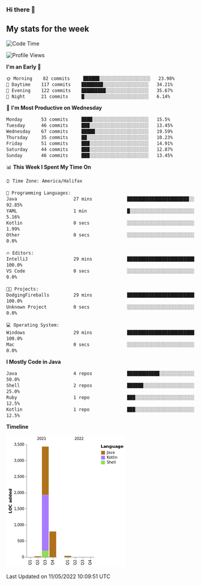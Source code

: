 ### Hi there 👋

## My stats for the week
<!--START_SECTION:waka-->
![Code Time](http://img.shields.io/badge/Code%20Time-184%20hrs%2043%20mins-blue)

![Profile Views](http://img.shields.io/badge/Profile%20Views-2-blue)

**I'm an Early 🐤** 

```text
🌞 Morning    82 commits     ██████░░░░░░░░░░░░░░░░░░░   23.98% 
🌆 Daytime    117 commits    ████████░░░░░░░░░░░░░░░░░   34.21% 
🌃 Evening    122 commits    █████████░░░░░░░░░░░░░░░░   35.67% 
🌙 Night      21 commits     █░░░░░░░░░░░░░░░░░░░░░░░░   6.14%

```
📅 **I'm Most Productive on Wednesday** 

```text
Monday       53 commits     ████░░░░░░░░░░░░░░░░░░░░░   15.5% 
Tuesday      46 commits     ███░░░░░░░░░░░░░░░░░░░░░░   13.45% 
Wednesday    67 commits     █████░░░░░░░░░░░░░░░░░░░░   19.59% 
Thursday     35 commits     ██░░░░░░░░░░░░░░░░░░░░░░░   10.23% 
Friday       51 commits     ███░░░░░░░░░░░░░░░░░░░░░░   14.91% 
Saturday     44 commits     ███░░░░░░░░░░░░░░░░░░░░░░   12.87% 
Sunday       46 commits     ███░░░░░░░░░░░░░░░░░░░░░░   13.45%

```


📊 **This Week I Spent My Time On** 

```text
⌚︎ Time Zone: America/Halifax

💬 Programming Languages: 
Java                     27 mins             ███████████████████████░░   92.85% 
YAML                     1 min               █░░░░░░░░░░░░░░░░░░░░░░░░   5.16% 
Kotlin                   0 secs              ░░░░░░░░░░░░░░░░░░░░░░░░░   1.99% 
Other                    0 secs              ░░░░░░░░░░░░░░░░░░░░░░░░░   0.0%

🔥 Editors: 
IntelliJ                 29 mins             █████████████████████████   100.0% 
VS Code                  0 secs              ░░░░░░░░░░░░░░░░░░░░░░░░░   0.0%

🐱‍💻 Projects: 
DodgingFireballs         29 mins             █████████████████████████   100.0% 
Unknown Project          0 secs              ░░░░░░░░░░░░░░░░░░░░░░░░░   0.0%

💻 Operating System: 
Windows                  29 mins             █████████████████████████   100.0% 
Mac                      0 secs              ░░░░░░░░░░░░░░░░░░░░░░░░░   0.0%

```

**I Mostly Code in Java** 

```text
Java                     4 repos             ████████████░░░░░░░░░░░░░   50.0% 
Shell                    2 repos             ██████░░░░░░░░░░░░░░░░░░░   25.0% 
Ruby                     1 repo              ███░░░░░░░░░░░░░░░░░░░░░░   12.5% 
Kotlin                   1 repo              ███░░░░░░░░░░░░░░░░░░░░░░   12.5%

```


**Timeline**

![Chart not found](https://raw.githubusercontent.com/lyndseyy/lyndseyy/main/charts/bar_graph.png) 


 Last Updated on 11/05/2022 10:09:51 UTC
<!--END_SECTION:waka-->
